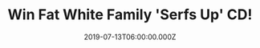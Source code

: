 ---
campaign-uuid: "c-16a93257-d505-4573-8935-934549c97e5b"
type: "Competition"
category: "Music"
date: "2019-07-13T06:00:00.000Z"
end-date: "2019-08-13T23:59:00.000Z"
disable-form: false
is_promoted: false
has_entry_page: true
title: "Win Fat White Family 'Serfs Up' CD!"
competition-description: "<p>Get ready, we have on our hands a copy of Fat White Family's\
  \ third album: Serfs Up! The brand new album marks the most gratifying and unexpected\
  \ creative face in their recent musical history. Having released their second album,\
  \ Songs For Our Mothers in January 2016, core-members Lias and Nathan Saoudi relocated\
  \ to Sheffield and set about writing the album!</p>\n<p>Want it? Click below for\
  \ a chance to win!</p>\n"
hero-header: "Win Fat White Family 'Serfs Up' CD!"
terms-confirmation: "N/A"
banner-img: "https://assets.expresslyapp.com/asset-2d52ac3a-84de-445e-a215-8c88bcafd64e.jpg"
logo-left-href: "aaa.nme.com"
logo-left-image: "https://assets.expresslyapp.com/asset-49b10cb1-cd57-4b9b-a8ef-0eb582ca6c5b.jpg"
logo-left-title: "NMEAAA"
bg-image-hero: "https://assets.expresslyapp.com/asset-03399b53-3f75-4fac-a924-fbc738b7e19d.jpg"
bg-image-first: "https://assets.expresslyapp.com/asset-da25a6b8-4f00-40b9-948a-5c1e8a974e73.jpg"
section1-content: "<p>Serfs Up! is Fat White Family's third album and their first\
  \ for new label Domino. It marks the most gratifying and unexpected creative  face\
  \ in recent musical history. Having released their second album, Songs For Our Mothers\
  \ in January 2016, core-members Lias and Nathan Saoudi relocated to Sheffield and\
  \ set about writing the album.</p>\n<p>Joined by co-conspirator Saul Adamczewski\
  \ and recorded at their own Champzone studios in the Attercliffe area of the city,\
  \ Serfs Up! was finished in late autumn 2018 with the help of long-time collaborator,\
  \ Liam D. May and features a guest appearance from Baxter Dury on Tastes Good With\
  \ The Money</p>\n<p>Enter the form below for a chance to win it now!</p>\n"
entry-title: "Win Fat White Family  'Serfs Up' CD!"
entry-content: "<p>Enter the draw to win Stranger Things Soundtrack Season 3 by completing\
  \ the form below before 23:59 on the 13th of August 2019.</p>\n"
has-winner: false
prize-description: "Fat White Family  'Serfs Up' CD"
special-conditions: "Multiple entries are allowed up to one every day."
country-restrictions:
- "GB"
---